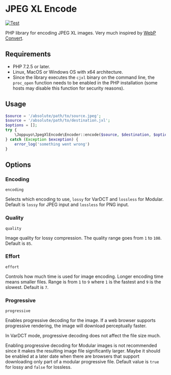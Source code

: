 # JPEG XL Encode

[![Test](https://github.com/joppuyo/jpeg-xl-encode/actions/workflows/test.yml/badge.svg)](https://github.com/joppuyo/jpeg-xl-encode/actions/workflows/test.yml)

PHP library for encoding JPEG XL images. Very much inspired by [WebP Convert](https://github.com/rosell-dk/webp-convert).

## Requirements

* PHP 7.2.5 or later.
* Linux, MacOS or Windows OS with x64 architecture.
* Since the library executes the `cjxl` binary on the command line, the `proc_open` function needs to be enabled in the PHP installation (some hosts may disable this function for security reasons).

## Usage

```php
$source = '/absolute/path/to/source.jpeg';
$source = '/absolute/path/to/destination.jxl';
$options = [];
try {
    \Joppuyo\JpegXlEncode\Encoder::encode($source, $destination, $options);
} catch (Exception $exception) {
    error_log('something went wrong')
}

```

## Options

### Encoding

`encoding`

Selects which encoding to use, `lossy` for VarDCT and `lossless` for Modular. Default is `lossy` for JPEG input and `lossless` for PNG input.

### Quality

`quality`

Image quality for lossy compression. The quality range goes from `1` to `100`. Default is `85`.

### Effort

`effort`

Controls how much time is used for image encoding. Longer encoding time means smaller files. Range is from `1` to `9` where `1` is the fastest and `9` is the slowest. Default is `7`.

### Progressive

`progressive`

Enables progressive decoding for the image. If a web browser supports progressive rendering, the image will download perceptually faster.

In VarDCT mode, progressive decoding does not affect the file size much.

Enabling progressive decoding for Modular images is not recommended since it makes the resulting image file significantly larger. Maybe it should be enabled at a later date when there are browsers that support downloading only part of a modular progressive file. Default value is `true` for lossy and `false` for lossless.
